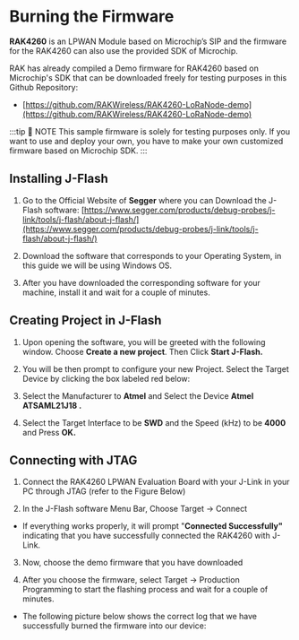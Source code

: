 # Burning the Firmware

**RAK4260**  is an LPWAN Module based on Microchip’s SIP and the firmware for the RAK4260 can also use the provided SDK of Microchip.

RAK has already compiled a Demo firmware for RAK4260 based on Microchip's SDK that can be downloaded freely for testing purposes in this Github Repository: 
* [https://github.com/RAKWireless/RAK4260-LoRaNode-demo](https://github.com/RAKWireless/RAK4260-LoRaNode-demo)

:::tip 📝 NOTE
This sample firmware is solely for testing purposes only. If you want to use and deploy your own, you have to make your own customized firmware based on Microchip SDK.
:::

<rk-img
  src="/assets/images/quick-start-guide/rak4260/3burning-the-firmware/github-repo.png"
  width="100%"
  figure-number="1"
  caption="RAK4260 Github Repository"
/>

## Installing J-Flash

1. Go to the Official Website of **Segger** where you can Download the J-Flash software: 
[https://www.segger.com/products/debug-probes/j-link/tools/j-flash/about-j-flash/](https://www.segger.com/products/debug-probes/j-link/tools/j-flash/about-j-flash/)

<rk-img
  src="/assets/images/quick-start-guide/rak4260/3burning-the-firmware/segger-website.jpg"
  width="100%"
  figure-number="2"
  caption="Segger Official Website"
/>

2. Download the software that corresponds to your Operating System, in this guide we will be using Windows OS.

<rk-img
  src="/assets/images/quick-start-guide/rak4260/3burning-the-firmware/jlink-software.jpg"
  width="100%"
  figure-number="3"
  caption="J-link Software in different platforms"
/>

3. After you have downloaded the corresponding software for your machine, install it and wait for a couple of minutes.

## Creating Project in J-Flash

1. Upon opening the software, you will be greeted with the following window.  Choose **Create a new project**. Then Click **Start J-Flash.**

<rk-img
  src="/assets/images/quick-start-guide/rak4260/3burning-the-firmware/jflash-interface.jpg"
  width="100%"
  figure-number="4"
  caption="J-flash Interface"
/>

2. You will be then prompt to configure your new Project. Select the Target Device by clicking the box labeled red below: 

<rk-img
  src="/assets/images/quick-start-guide/rak4260/3burning-the-firmware/config-the-project.jpg"
  width="100%"
  figure-number="5"
  caption="Configuring the Project"
/>

3. Select the Manufacturer to **Atmel** and Select the Device **Atmel ATSAML21J18 .**

<rk-img
  src="/assets/images/quick-start-guide/rak4260/3burning-the-firmware/selecting-the-device.png"
  width="100%"
  figure-number="6"
  caption="Selecting the Device"
/>

4. Select the Target Interface to be **SWD** and the Speed (kHz) to be **4000** and Press **OK.**

<rk-img
  src="/assets/images/quick-start-guide/rak4260/3burning-the-firmware/interface-and-speed.jpg"
  width="100%"
  figure-number="7"
  caption="Target Interface and Speed (kHz)"
/>

<rk-img
  src="/assets/images/quick-start-guide/rak4260/3burning-the-firmware/project-successful.jpg"
  width="100%"
  figure-number="8"
  caption="Created Project Successfully"
/>

## Connecting with JTAG

1. Connect the RAK4260 LPWAN Evaluation Board with your J-Link in your PC through JTAG (refer to the Figure Below)

<rk-img
  src="/assets/images/quick-start-guide/rak4260/3burning-the-firmware/jtag-rak4260-connection.png"
  width="100%"
  figure-number="9"
  caption="JTAG to RAK4260 Connections"
/>

<rk-img
  src="/assets/images/quick-start-guide/rak4260/3burning-the-firmware/jtag-rak4260.png"
  width="100%"
  figure-number="10"
  caption="JTAG to RAK4260 Connections"
/>

2. In the J-Flash software Menu Bar, Choose Target -> Connect 

<rk-img
  src="/assets/images/quick-start-guide/rak4260/3burning-the-firmware/connect-to-rak4260.png"
  width="100%"
  figure-number="11"
  caption="Connect to the RAK4260"
/>

* If everything works properly, it will prompt "**Connected Successfully"** indicating that you have successfully connected the RAK4260 with J-Link.

3. Now, choose the demo firmware that you have downloaded 

<rk-img
  src="/assets/images/quick-start-guide/rak4260/3burning-the-firmware/choose-demo-firmware.jpg"
  width="100%"
  figure-number="12"
  caption="Choosing the Demo Firmware"
/>

4. After you choose the firmware, select Target -> Production Programming to start the flashing process and wait for a couple of minutes.

<rk-img
  src="/assets/images/quick-start-guide/rak4260/3burning-the-firmware/burning-the-firmware.png"
  width="100%"
  figure-number="13"
  caption="Burning the Firmware"
/>

* The following picture below shows the correct log that we have successfully burned the firmware into our device:

<rk-img
  src="/assets/images/quick-start-guide/rak4260/3burning-the-firmware/burning-successful.jpg"
  width="100%"
  figure-number="14"
  caption="Success Burning of Firmware Log"
/>
